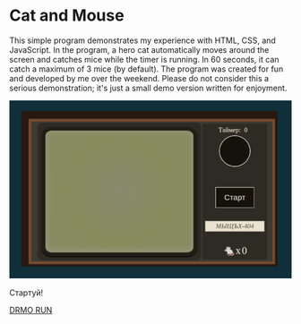 # Cat and Mouse

This simple program demonstrates my experience with HTML, CSS, and JavaScript. In the program, a hero cat automatically moves around the screen and catches mice while the timer is running. In 60 seconds, it can catch a maximum of 3 mice (by default). The program was created for fun and developed by me over the weekend. Please do not consider this a serious demonstration; it's just a small demo version written for enjoyment.

![App Platorm](screenshot/ss000001.png)

Стартуй!

[DRMO RUN](https://blackbirdcoder.github.io/cat-and-mouse/src/index.html "demo")
